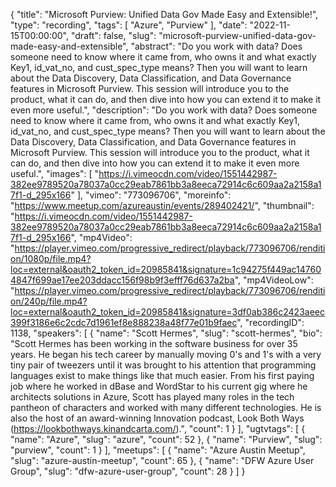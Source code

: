 {
  "title": "Microsoft Purview: Unified Data Gov Made Easy and Extensible!",
  "type": "recording",
  "tags": [
    "Azure",
    "Purview"
  ],
  "date": "2022-11-15T00:00:00",
  "draft": false,
  "slug": "microsoft-purview-unified-data-gov-made-easy-and-extensible",
  "abstract": "Do you work with data? Does someone need to know where it came from, who owns it and what exactly Key1, id_vat_no, and cust_spec_type means? Then you will want to learn about the Data Discovery, Data Classification, and Data Governance features in Microsoft Purview. This session will introduce you to the product, what it can do, and then dive into how you can extend it to make it even more useful.",
  "description": "Do you work with data? Does someone need to know where it came from, who owns it and what exactly Key1, id_vat_no, and cust_spec_type means? Then you will want to learn about the Data Discovery, Data Classification, and Data Governance features in Microsoft Purview. This session will introduce you to the product, what it can do, and then dive into how you can extend it to make it even more useful.",
  "images": [
    "https://i.vimeocdn.com/video/1551442987-382ee9789520a78037a0cc29eab7861bb3a8eeca72914c6c609aa2a2158a17f1-d_295x166"
  ],
  "vimeo": "773096706",
  "moreinfo": "https://www.meetup.com/azureaustin/events/289402421/",
  "thumbnail": "https://i.vimeocdn.com/video/1551442987-382ee9789520a78037a0cc29eab7861bb3a8eeca72914c6c609aa2a2158a17f1-d_295x166",
  "mp4Video": "https://player.vimeo.com/progressive_redirect/playback/773096706/rendition/1080p/file.mp4?loc=external&oauth2_token_id=20985841&signature=1c94275f449ac147604847f699ae17ee203ddacc156f98b9f3efff76d637a2ba",
  "mp4VideoLow": "https://player.vimeo.com/progressive_redirect/playback/773096706/rendition/240p/file.mp4?loc=external&oauth2_token_id=20985841&signature=3df0ab386c2423aeec399f3186e6c2cdc7d1961ef8e888238a48f77e01b9faec",
  "recordingID": 1138,
  "speakers": [
    {
      "name": "Scott Hermes",
      "slug": "scott-hermes",
      "bio": "Scott Hermes has been working in the software business for over 35 years. He began his tech career by manually moving 0's and 1's with a very tiny pair of tweezers until it was brought to his attention that programming languages exist to make things like that much easier. From his first paying job where he worked in dBase and WordStar to his current gig where he architects solutions in Azure, Scott has played many roles in the tech pantheon of characters and worked with many different technologies. He is also the host of an award-winning Innovation podcast, Look Both Ways (https://lookbothways.kinandcarta.com/).",
      "count": 1
    }
  ],
  "ugtvtags": [
    {
      "name": "Azure",
      "slug": "azure",
      "count": 52
    },
    {
      "name": "Purview",
      "slug": "purview",
      "count": 1
    }
  ],
  "meetups": [
    {
      "name": "Azure Austin Meetup",
      "slug": "azure-austin-meetup",
      "count": 65
    },
    {
      "name": "DFW Azure User Group",
      "slug": "dfw-azure-user-group",
      "count": 28
    }
  ]
}
